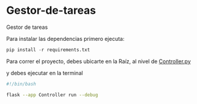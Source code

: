 # Gestor-de-tareas
Gestor de tareas

Para instalar las dependencias primero ejecuta:

```python
pip install -r requirements.txt
```

Para correr el proyecto, debes ubicarte en la Raíz, al nivel de [Controller.py](./Controller.py)

y debes ejecutar en la terminal

```bash
#!/bin/bash

flask --app Controller run --debug
```

